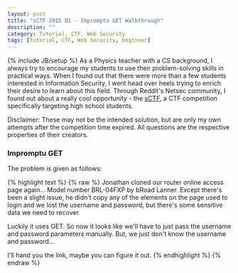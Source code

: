 ```yaml
---
layout: post
title: "sCTF 2015 Q1 - Impromptu GET Walkthrough"
description: ""
category: Tutorial, CTF, Web Security
tags: [tutorial, CTF, Web Security, beginner]
---
```

{% include JB/setup %}
As a Physics teacher with a CS background, I always try to encourage my students to use their problem-solving skills in practical ways. When I found out that there were more than a few students interested in Information Security, I went head over heels trying to enrich their desire to learn about this field. Through Reddit's Netsec community, I found out about a really cool opportunity - the [sCTF](http://www.sctf.io), a CTF competition specifically targeting high school students. 

Disclaimer: These may not be the intended solution, but are only my own attempts after the competition time expired. All questions are the respective properties of their creators.

### Impromptu GET
The problem is given as follows:

{% highlight text %}
{% raw %}
Jonathan cloned our router online access page again... Model number BRL-04FXP by bRoad Lanner. Except there's been a slight issue, he didn't copy any of the elements on the page used to login and we lost the username and password, but there's some sensitive data we need to recover.

Luckily it uses GET. So now it looks like we'll have to just pass the username and password parameters manually. But, we just don't know the username and password...

I'll hand you the link, maybe you can figure it out.
{% endhighlight %}
{% endraw %}


                                                                

